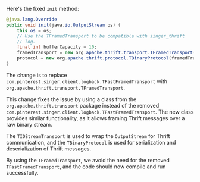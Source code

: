 Here's the fixed `init` method:

```java
@java.lang.Override
public void init(java.io.OutputStream os) {
    this.os = os;
    // Use the TFramedTransport to be compatible with singer_thrift
    // log.
    final int bufferCapacity = 10;
    framedTransport = new org.apache.thrift.transport.TFramedTransport(new org.apache.thrift.transport.TIOStreamTransport(os));
    protocol = new org.apache.thrift.protocol.TBinaryProtocol(framedTransport);
}
```

The change is to replace `com.pinterest.singer.client.logback.TFastFramedTransport` with `org.apache.thrift.transport.TFramedTransport`.

This change fixes the issue by using a class from the `org.apache.thrift.transport` package instead of the removed `com.pinterest.singer.client.logback.TFastFramedTransport`. The new class provides similar functionality, as it allows framing Thrift messages over a raw binary stream.

The `TIOStreamTransport` is used to wrap the `OutputStream` for Thrift communication, and the `TBinaryProtocol` is used for serialization and deserialization of Thrift messages.

By using the `TFramedTransport`, we avoid the need for the removed `TFastFramedTransport`, and the code should now compile and run successfully.